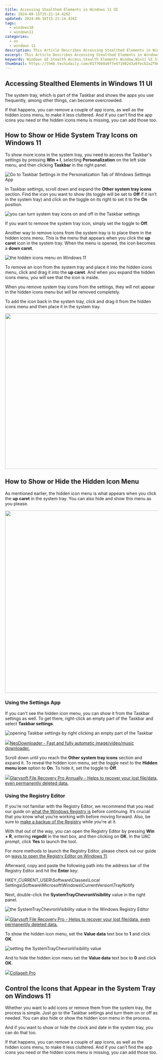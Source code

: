 ```yaml
---
title: Accessing Stealthed Elements in Windows 11 UI
date: 2024-08-15T15:21:14.426Z
updated: 2024-08-16T15:21:14.426Z
tags:
  - windows10
  - windows11
categories:
  - os
  - windows 11
description: This Article Describes Accessing Stealthed Elements in Windows 11 UI
excerpt: This Article Describes Accessing Stealthed Elements in Windows 11 UI
keywords: Windows UI Stealth Access,Stealth Elements Window,Win11 UI Stealthy Extractions,Elusive Elements UWP,Hidden UI Windows Find,Stealthed UI Element Locate,Silent Elements In Windows UI
thumbnail: https://thmb.techidaily.com/0177669a9f7e47198243a9fecb2a2f8d7897c9576df374da55c9c20dfb4332d6.jpg
---
```


## Accessing Stealthed Elements in Windows 11 UI

 The system tray, which is part of the Taskbar and shows the apps you use frequently, among other things, can become overcrowded.

 If that happens, you can remove a couple of app icons, as well as the hidden icons menu, to make it less cluttered. And if you can’t find the app icons you need or the hidden icons menu is missing, you can add those too.

## How to Show or Hide System Tray Icons on Windows 11

 To show more icons in the system tray, you need to access the Taskbar's settings by pressing **Win + I**, selecting **Personalization** on the left side menu, and then clicking **Taskbar** in the right panel.

![Go to Taskbar Settings in the Personalization Tab of Windows Settings App](https://static1.makeuseofimages.com/wordpress/wp-content/uploads/2023/05/6-go-to-taskbar-settings-in-the-personalization-tab-of-windows-settings-app.jpg)

 In Taskbar settings, scroll down and expand the **Other system tray icons** section. Find the icon you want to show (its toggle will be set to **Off** if it isn’t in the system tray) and click on the toggle on its right to set it to the **On** position.

![you can turn system tray icons on and off in the Taskbar settings](https://static1.makeuseofimages.com/wordpress/wp-content/uploads/2023/05/system-tray-icons-windows-11.jpg)

 If you want to remove the system tray icon, simply set the toggle to **Off**.

 Another way to remove icons from the system tray is to place them in the hidden icons menu. This is the menu that appears when you click the **up caret** icon in the system tray. When the menu is opened, the icon becomes a **down caret**.

![the hidden icons menu on Windows 11](https://static1.makeuseofimages.com/wordpress/wp-content/uploads/2023/05/hidden-icons-menu-windows-11.jpg)

 To remove an icon from the system tray and place it into the hidden icons menu, click and drag it into the **up caret**. And when you expand the hidden icons menu, you will see that the icon is inside.

 When you remove system tray icons from the settings, they will not appear in the hidden icons menu but will be removed completely.

 To add the icon back in the system tray, click and drag it from the hidden icons menu and then place it in the system tray.

<!-- affiliate ads begin -->
<a href="https://ephamedtechinc.pxf.io/c/5597632/2095369/26400" target="_top" id="2095369"><img src="//a.impactradius-go.com/display-ad/26400-2095369" border="0" alt="" width="1024" height="512"/></a><img height="0" width="0" src="https://imp.pxf.io/i/5597632/2095369/26400" style="position:absolute;visibility:hidden;" border="0" />
<!-- affiliate ads end -->
## How to Show or Hide the Hidden Icon Menu

 As mentioned earlier, the hidden icon menu is what appears when you click the **up caret** in the system tray. You can also hide and show this menu as you please.

<!-- affiliate ads begin -->
<a href="https://unicoeye.pxf.io/c/5597632/2084399/18498" target="_top" id="2084399"><img src="//a.impactradius-go.com/display-ad/18498-2084399" border="0" alt="" width="1125" height="600"/></a><img height="0" width="0" src="https://imp.pxf.io/i/5597632/2084399/18498" style="position:absolute;visibility:hidden;" border="0" />
<!-- affiliate ads end -->
### Using the Settings App

 If you can't see the hidden icon menu, you can show it from the Taskbar settings as well. To get there, right-click an empty part of the Taskbar and select **Taskbar settings**.

![opening Taskbar settings by right clicking an empty part of the Taskbar](https://static1.makeuseofimages.com/wordpress/wp-content/uploads/2023/05/opening-taskbar-settings.jpg)
<!-- affiliate ads begin -->
<a href="https://secure.2checkout.com/order/checkout.php?PRODS=4559731&QTY=1&AFFILIATE=108875&CART=1"><img src="http://www.neowise.com/images/nd-ss-w200.jpg" border="0">NeoDownloader - Fast and fully automatic image/video/music downloader. </a>
<!-- affiliate ads end -->

 Scroll down until you reach the **Other system tray icons** section and expand it. To reveal the hidden icon menu, set the toggle next to the **Hidden menu icon** option to **On**. To hide it, set the toggle to **Off**.

<!-- affiliate ads begin -->
<a href="https://order.glarysoft.com/order/checkout.php?PRODS=35504869&QTY=1&AFFILIATE=108875&CART=1"><img src="https://secure.avangate.com/images/merchant/6734fa703f6633ab896eecbdfad8953a/products/1_FR-200-1.png" border="0">Glarysoft File Recovery Pro Annually -  Helps to recover your lost file/data, even permanently deleted data. 
</a>
<!-- affiliate ads end -->
### Using the Registry Editor

 If you’re not familiar with the Registry Editor, we recommend that you read our guide on [what the Windows Registry is](https://www.makeuseof.com/tag/what-is-the-windows-registry-editor-and-how-do-i-use-it-makeuseof-explains/) before continuing. It’s crucial that you know what you’re working with before moving forward. Also, be sure to [make a backup of the Registry](https://www.makeuseof.com/tag/backup-restore-windows-registry/) while you're at it.

 With that out of the way, you can open the Registry Editor by pressing **Win + R**, entering **regedit** in the text box, and then clicking on **OK**. In the UAC prompt, click **Yes** to launch the tool.

 For more methods to launch the Registry Editor, please check out our guide on [ways to open the Registry Editor on Windows 11](https://www.makeuseof.com/windows-11-open-registry-editor/).

 Afterward, copy and paste the following path into the address bar of the Registry Editor and hit the **Enter** key:

HKEY_CURRENT_USER\Software\Classes\Local Settings\Software\Microsoft\Windows\CurrentVersion\TrayNotify

 Next, double-click the **SystemTrayChevronVisibility** value in the right panel.

![the SystemTrayChevronVisibility value in the Windows Registry Editor](https://static1.makeuseofimages.com/wordpress/wp-content/uploads/2023/05/systemtraychevronvisibility-value-regedit-windows.jpg)
<!-- affiliate ads begin -->
<a href="https://order.glarysoft.com/order/checkout.php?PRODS=35408920&QTY=1&AFFILIATE=108875&CART=1"><img src="https://secure.avangate.com/images/merchant/6734fa703f6633ab896eecbdfad8953a/products/FR-200-1.png" border="0">Glarysoft File Recovery Pro - Helps to recover your lost file/data, even permanently deleted data. </a>
<!-- affiliate ads end -->

 To show the hidden icon menu, set the **Value data** text box to **1** and click **OK**.

![setting the SystemTrayChevronVisibility value](https://static1.makeuseofimages.com/wordpress/wp-content/uploads/2023/05/systemtraychevronvisibility-value-data.jpg)

 And to hide the hidden icon menu set the **Value data** text box to **0** and click **OK**.

<!-- affiliate ads begin -->
<a href="https://secure.2checkout.com/order/checkout.php?PRODS=4530091&QTY=1&AFFILIATE=108875&CART=1"><img src="https://www.pearlmountainsoft.com/n_img/product/cit_win/banScrn.jpg" border="0">CollageIt Pro</a>
<!-- affiliate ads end -->
## Control the Icons that Appear in the System Tray on Windows 11

 Whether you want to add icons or remove them from the system tray, the process is simple. Just go to the Taskbar settings and turn them on or off as needed. You can also hide or show the hidden icon menu in the process.

 And if you want to show or hide the clock and date in the system tray, you can do that too.

 If that happens, you can remove a couple of app icons, as well as the hidden icons menu, to make it less cluttered. And if you can’t find the app icons you need or the hidden icons menu is missing, you can add those too.



<ins class="adsbygoogle"
      style="display:block"
      data-ad-client="ca-pub-7571918770474297"
      data-ad-slot="8358498916"
      data-ad-format="auto"
      data-full-width-responsive="true"></ins>



